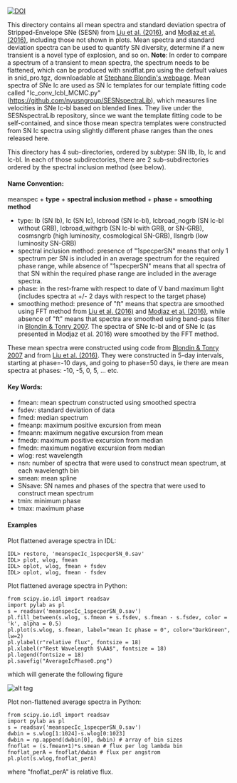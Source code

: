 [![DOI](https://zenodo.org/badge/22593/nyusngroup/SESNtemple.svg)](https://zenodo.org/badge/latestdoi/22593/nyusngroup/SESNtemple)

This directory contains all mean spectra and standard deviation spectra of Stripped-Envelope SNe (SESN) from [Liu et al. (2016)](http://adsabs.harvard.edu/abs/2015arXiv151008049L), and [Modjaz et al. (2016)](http://adsabs.harvard.edu/abs/2015arXiv150907124M), including those not shown in plots. Mean spectra and standard deviation spectra can be used to quantify SN diversity, determine if a new transient is a novel type of explosion, and so on. <b>Note</b>: In order to compare a spectrum of a transient to mean spectra, the spectrum needs to be flattened, which can be produced with snidflat.pro using the default values in snid_pro.tgz, downloadable at [Stephane Blondin's webpage](https://people.lam.fr/blondin.stephane/software/snid/index.html#Download).
Mean spectra of SNe Ic are used as SN Ic templates for our template fitting code called "Ic_conv_Icbl_MCMC.py" (https://github.com/nyusngroup/SESNspectraLib), which measures line velocities in SNe Ic-bl based on blended lines. They live under the SESNspectraLib repository, since we want the template fitting code to be self-contained, and since those mean spectra templates were constructed from SN Ic spectra using slightly different phase ranges than the ones released here.

This directory has 4 sub-directories, ordered by subtype: SN IIb, Ib, Ic and Ic-bl. In each of those subdirectories, there are 2 sub-subdirectories ordered by the spectral inclusion method (see below). 

#### Name Convention:

meanspec + <b>type</b> + <b>spectral inclusion method</b> + <b>phase</b> + <b>smoothing method</b>
- type: Ib (SN Ib), Ic (SN Ic), Icbroad (SN Ic-bl), Icbroad_nogrb (SN Ic-bl without GRB), Icbroad_withgrb (SN Ic-bl with GRB, or SN-GRB), cosmsngrb (high luminosity, cosmological SN-GRB), llsngrb (low luminosity SN-GRB)
- spectral inclusion method: presence of "1specperSN" means that only 1 spectrum per SN is included in an average spectrum for the required phase range, while absence of "1specperSN" means that all spectra of that SN within the required phase range are included in the average spectra.
- phase: in the rest-frame with respect to date of V band maximum light (includes spectra at +/- 2 days with respect to the target phase)
- smoothing method: presence of "ft" means that spectra are smoothed using FFT method from [Liu et al. (2016)](http://adsabs.harvard.edu/abs/2015arXiv151008049L) and [Modjaz et al. (2016)](http://adsabs.harvard.edu/abs/2015arXiv150907124M), while absence of "ft" means that spectra are smoothed using band-pass filter in [Blondin & Tonry 2007](http://adsabs.harvard.edu/abs/2007ApJ...666.1024B). The spectra of SNe Ic-bl and of SNe Ic (as presented in Modjaz et al. 2016) were smoothed by the FFT method.


These mean spectra were constructed using code from [Blondin & Tonry 2007](http://adsabs.harvard.edu/abs/2007ApJ...666.1024B) and from  [Liu et al. (2016)](http://adsabs.harvard.edu/abs/2015arXiv151008049L). They were constructed in 5-day intervals, starting at phase=-10 days, and going to phase=50 days, ie there are mean spectra at phases: -10, -5, 0, 5, ... etc.


#### Key Words:
- fmean: mean spectrum constructed using smoothed spectra
- fsdev: standard deviation of data
- fmed: median spectrum
- fmeanp: maximum positive excursion from mean
- fmeann: maximum negative excursion from mean
- fmedp: maximum positive excursion from median
- fmedn: maximum negative excursion from median
- wlog: rest wavelength
- nsn: number of spectra that were used to construct mean spectrum, at each wavelength bin
- smean: mean spline
- SNsave: SN names and phases of the spectra that were used to construct mean spectrum
- tmin: minimum phase
- tmax: maximum phase

#### Examples 

Plot flattened average spectra in IDL:
```
IDL> restore, 'meanspecIc_1specperSN_0.sav'
IDL> plot, wlog, fmean
IDL> oplot, wlog, fmean + fsdev
IDL> oplot, wlog, fmean - fsdev
```
Plot flattened average spectra in Python:
```
from scipy.io.idl import readsav
import pylab as pl
s = readsav('meanspecIc_1specperSN_0.sav')
pl.fill_between(s.wlog, s.fmean + s.fsdev, s.fmean - s.fsdev, color = 'k', alpha = 0.5)
pl.plot(s.wlog, s.fmean, label="mean Ic phase = 0", color="DarkGreen", lw=2)
pl.ylabel(r"relative flux", fontsize = 18)
pl.xlabel(r"Rest Wavelength $\AA$", fontsize = 18)
pl.legend(fontsize = 18)
pl.savefig("AverageIcPhase0.png")
```

which will generate the following figure

![alt tag](https://raw.githubusercontent.com/nyusngroup/SESNtemple/master/MeanSpec/MeanIcPhase0.png)

Plot non-flattened average spectra in Python:
```
from scipy.io.idl import readsav
import pylab as pl
s = readsav('meanspecIc_1specperSN_0.sav')
dwbin = s.wlog[1:1024]-s.wlog[0:1023] 
dwbin = np.append(dwbin[0], dwbin) # array of bin sizes
fnoflat = (s.fmean+1)*s.smean # flux per log lambda bin
fnoflat_perA = fnoflat/dwbin # flux per angstrom
pl.plot(s.wlog,fnoflat_perA)
```

where "fnoflat_perA" is relative flux.  
